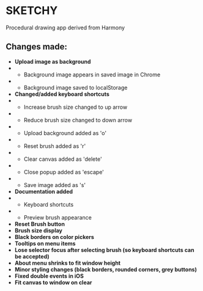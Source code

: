 # SKETCHY
Procedural drawing app derived from Harmony

## Changes made:
* **Upload image as background**
* * Background image appears in saved image in Chrome
* * Background image saved to localStorage
* **Changed/added keyboard shortcuts**
* * Increase brush size changed to up arrow
* * Reduce brush size changed to down arrow
* * Upload background added as 'o'
* * Reset brush added as 'r'
* * Clear canvas added as 'delete'
* * Close popup added as 'escape'
* * Save image added as 's'
* **Documentation added**
* * Keyboard shortcuts
* * Preview brush appearance
* **Reset Brush button**
* **Brush size display**
* **Black borders on color pickers**
* **Tooltips on menu items**
* **Lose selector focus after selecting brush (so keyboard shortcuts can be accepted)**
* **About menu shrinks to fit window height**
* **Minor styling changes (black borders, rounded corners, grey buttons)**
* **Fixed double events in iOS**
* **Fit canvas to window on clear**
